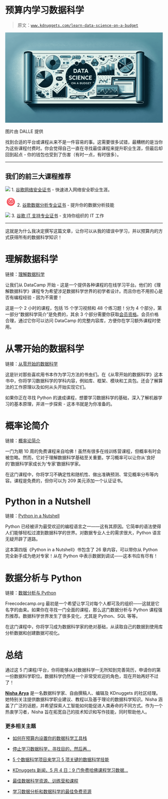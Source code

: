 # 预算内学习数据科学

> 原文：[`www.kdnuggets.com/learn-data-science-on-a-budget`](https://www.kdnuggets.com/learn-data-science-on-a-budget)

![预算内学习数据科学](img/d59fda2bd7144b9861761728d94be2e6.png)

图片由 DALLE 提供

找到合适的平台或课程从来不是一件容易的事。这需要很多试错，最糟糕的是当你为这些课程付费时。你会觉得自己一直在寻找最佳课程来提升职业生涯，但最后却回到起点 - 你的钱包也受到了伤害（有时一点，有时很多）。

* * *

## 我们的前三大课程推荐

![](img/0244c01ba9267c002ef39d4907e0b8fb.png) 1\. [谷歌网络安全证书](https://www.kdnuggets.com/google-cybersecurity) - 快速进入网络安全职业生涯。

![](img/e225c49c3c91745821c8c0368bf04711.png) 2\. [谷歌数据分析专业证书](https://www.kdnuggets.com/google-data-analytics) - 提升你的数据分析技能

![](img/0244c01ba9267c002ef39d4907e0b8fb.png) 3\. [谷歌 IT 支持专业证书](https://www.kdnuggets.com/google-itsupport) - 支持你组织的 IT 工作

* * *

这就是为什么我决定撰写这篇文章，让你可以从我的错误中学习，并以预算内的方式获得所有的数据科学知识！

# 理解数据科学

链接：[理解数据科学](https://www.datacamp.com/courses/understanding-data-science)

让我们从 DataCamp 开始 - 这是一个提供各种课程的在线学习平台。他们的《理解数据科学》课程专为希望涉足数据科学世界的初学者设计。而且你也不用担心是否有编程经验 - 因为不需要！

这是一个 2 小时的课程，包括 15 个学习视频和 48 个练习题！分为 4 个部分，第一部分“数据科学简介”是免费的，其余 3 个部分需要你获取[会员资格](https://www.datacamp.com/pricing?period=yearly)。会员价格合理，通过它你可以访问 DataCamp 的完整内容库，方便你在学习额外课程时使用。

# 从零开始的数据科学

链接：[从零开始的数据科学](https://oreillymedia.pxf.io/4PjRn3)

这是针对那些喜欢用书本作为学习方法的书虫们。在《从零开始的数据科学》这本书中，你将学习数据科学的学科内容，例如库、框架、模块和工具包。还会了解算法的工作原理以及如何从头开始实现它们。

如果你正在寻找 Python 的速成课程，想要学习数据科学的基础，深入了解机器学习的基本原理，并进一步探索 - 这本书就是为你准备的。

# 概率论简介

链接：[概率论简介](https://pll.harvard.edu/course/introduction-probability-edx)

一门为期 10 周的免费课程来自哈佛！虽然有很多在线训练营课程，但概率有时会被忽略。然而，它对于理解数据科学基础至关重要。学习概率可以让你从‘良好的’数据科学家成长为‘专家’数据科学家。

在这门课程中，你将学习不确定性和随机性、做出准确预测、常见概率分布等内容。课程是免费的，但你可以为 209 美元添加一个认证证书。

# Python in a Nutshell

链接：[Python in a Nutshell](https://oreillymedia.pxf.io/c/359203/1814910/15173)

Python 已经被评为最受欢迎的编程语言之一——这有其原因。它简单的语法使得人们能够轻松过渡到数据科学的世界。对数据专业人士的需求很大，Python 语言无疑开辟了道路。

这本第四版《Python in a Nutshell》书包含了 26 章内容，可以带你从 Python 完全新手成为绝对专家！从在 Python 中表示数据到调试——这本书应有尽有！

# 数据分析与 Python

链接：[数据分析与 Python](https://www.freecodecamp.org/learn/data-analysis-with-python/)

Freecodecamp.org 最初是一个希望让学习对每个人都可及的组织——这就是它名字的由来。如果你在寻找一门全面的课程，那么这门数据分析与 Python 课程强烈推荐。数据科学世界发生了很多变化，尤其是 Python、SQL 等等。

在这门课程中，你将学习成为数据科学家的绝对基础，从读取自己的数据到使用库分析数据和创建数据可视化。

# 总结

通过这 5 门课程/平台，你将能够从对数据科学一无所知到完善简历，申请你的第一份数据科学职位。数据科学仍然是一个非常受欢迎的角色，现在开始再好不过了！

[](https://www.linkedin.com/in/nisha-arya-ahmed/)****[Nisha Arya](https://www.linkedin.com/in/nisha-arya-ahmed/)**** 是一名数据科学家、自由撰稿人、编辑及 KDnuggets 的社区经理。她特别关注提供数据科学职业建议、教程以及基于理论的数据科学知识。Nisha 涵盖了广泛的话题，并希望探索人工智能如何能促进人类寿命的不同方式。作为一个热衷学习者，Nisha 旨在拓宽自己的技术知识和写作技能，同时帮助他人。

### 更多相关主题

+   [如何在预算内设置你的数据科学工具栈](https://www.kdnuggets.com/2022/01/data-science-stack-budget.html)

+   [停止学习数据科学，寻找目的，然后再…](https://www.kdnuggets.com/2021/12/stop-learning-data-science-find-purpose.html)

+   [5 个数据科学项目来学习 5 项关键的数据科学技能](https://www.kdnuggets.com/2022/03/5-data-science-projects-learn-5-critical-data-science-skills.html)

+   [KDnuggets 新闻，5 月 4 日：9 门免费哈佛课程学习数据…](https://www.kdnuggets.com/2022/n18.html)

+   [最佳数据科学资源、训练营和课程](https://www.kdnuggets.com/2023/12/springboard-best-data-science-resources-bootcamp-courses-learn-data-science-new-year)

+   [学习数据分析和数据科学的最佳免费资源](https://www.kdnuggets.com/2024/03/365datascience-best-free-resources-learn-data-analysis-data-science)
